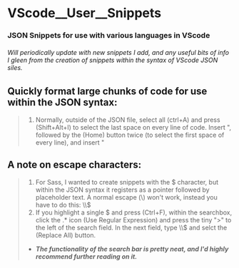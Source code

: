 # VScode__User__Snippets
### JSON Snippets for use with various languages in VScode

###### *Will periodically update with new snippets I add, and any useful bits of info I gleen from the creation of snippets within the syntax of VScode JSON siles.*


## Quickly format large chunks of code for use within the JSON syntax:
>1. Normally, outside of the JSON file, select all (ctrl+A) and press (Shift+Alt+I)
>to select the last space on every line of code. Insert ", followed by the (Home)
>button twice (to select the first space of every line), and insert "

## A note on escape characters:
>1. For Sass, I wanted to create snippets with the $ character, but within the
>JSON syntax it registers as a pointer followed by placeholder text. A normal
>escape (\\) won't work, instead you have to do this: \\\\$
>2. If you highlight a single $ and press (Ctrl+F), within the searchbox, click
>the .* icon (Use Regular Expression) and press the tiny ">" to the left of the
>search field. In the next field, type \\\\$ and selct the (Replace All) button.
> * ***The functionality of the search bar is pretty neat, and I'd highly recommend further reading on it.***
